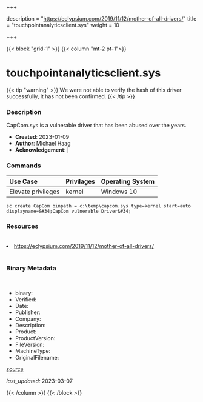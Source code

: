 +++

description = "https://eclypsium.com/2019/11/12/mother-of-all-drivers/"
title = "touchpointanalyticsclient.sys"
weight = 10

+++


{{< block "grid-1" >}}
{{< column "mt-2 pt-1">}}




# touchpointanalyticsclient.sys 


{{< tip "warning" >}}
We were not able to verify the hash of this driver successfully, it has not been confirmed.
{{< /tip >}}




### Description


CapCom.sys is a vulnerable driver that has been abused over the years.


- **Created**: 2023-01-09
- **Author**: Michael Haag
- **Acknowledgement**:  | [](https://twitter.com/)

### Commands

| Use Case | Privilages | Operating System | 
|:---- | ---- | ---- |
| Elevate privileges | kernel | Windows 10 |

```
sc create CapCom binpath = c:\temp\capcom.sys type=kernel start=auto displayname=&#34;CapCom vulnerable Driver&#34;
```

### Resources
<br>


<li><a href=" https://eclypsium.com/2019/11/12/mother-of-all-drivers/"> https://eclypsium.com/2019/11/12/mother-of-all-drivers/</a></li>


<br>


### Binary Metadata
<br>



- binary: 
- Verified: 
- Date: 
- Publisher: 
- Company: 
- Description: 
- Product: 
- ProductVersion: 
- FileVersion: 
- MachineType: 
- OriginalFilename: 

[*source*](https://github.com/magicsword-io/LOLDrivers/tree/main/yaml/touchpointanalyticsclient.sys.yml)

*last_updated:* 2023-03-07


{{< /column >}}
{{< /block >}}
